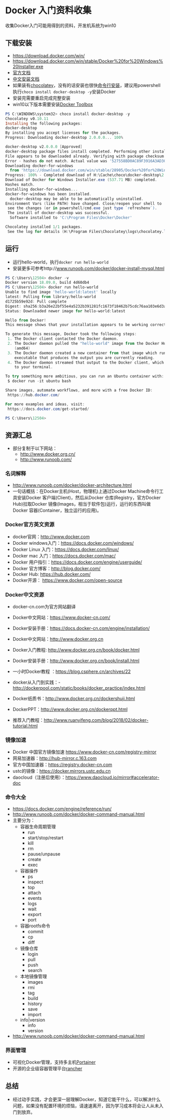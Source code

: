 # Docker 入门资料收集

收集Docker入门可能用得到的资料，开发机系统为win10

## 下载安装

- https://download.docker.com/win/
- https://download.docker.com/win/stable/Docker%20for%20Windows%20Installer.exe
- [官方文档](https://docs.docker.com/docker-for-windows/install/)
- [中文安装文档](https://docs.docker-cn.com/docker-for-windows/install/)
- 如果装有[chocolatey](https://chocolatey.org/)，没有的话安装也很快[命令行安装](https://chocolatey.org/install/)，建议用powershell执行`choco install docker-desktop -y`安装Docker
- 安装完需要重启完成完整安装
- win10以下版本需要安装[Docker Toolbox](https://docs.docker.com/toolbox/overview/)

```powershell
PS C:\WINDOWS\system32> choco install docker-desktop -y
Chocolatey v0.10.11
Installing the following packages:
docker-desktop
By installing you accept licenses for the packages.
Progress: Downloading docker-desktop 2.0.0.0... 100%

docker-desktop v2.0.0.0 [Approved]
docker-desktop package files install completed. Performing other installation steps.
File appears to be downloaded already. Verifying with package checksum to determine if it needs to be redownloaded.
Error - hashes do not match. Actual value was '527558BD0AC89F3916A3AD301AE3C12E97E400F7630261C97427A16A4014B26E'.
Downloading docker-for-windows
  from 'https://download.docker.com/win/stable/28905/Docker%20for%20Windows%20Installer.exe'
Progress: 100% - Completed download of H:\Cache\choco\docker-desktop\2.0.0.0\Docker for Windows Installer.exe (537.71 MB).
Download of Docker for Windows Installer.exe (537.71 MB) completed.
Hashes match.
Installing docker-for-windows...
docker-for-windows has been installed.
  docker-desktop may be able to be automatically uninstalled.
Environment Vars (like PATH) have changed. Close/reopen your shell to
 see the changes (or in powershell/cmd.exe just type `refreshenv`).
 The install of docker-desktop was successful.
  Software installed to 'C:\Program Files\Docker\Docker'

Chocolatey installed 1/1 packages.
 See the log for details (H:\Program Files\Chocolatey\logs\chocolatey.log).
```

## 运行

- 运行hello-world，执行`docker run hello-world`
- 安装更多可参考http://www.runoob.com/docker/docker-install-mysql.html

```powershell
PS C:\Users\12504> docker -v
Docker version 18.09.0, build 4d60db4
PS C:\Users\12504> docker run hello-world
Unable to find image 'hello-world:latest' locally
latest: Pulling from library/hello-world
d1725b59e92d: Pull complete
Digest: sha256:b3a26e22bf55e4a5232b391281fc1673f18462b75cdc76aa103e6d3a2bce5e77
Status: Downloaded newer image for hello-world:latest

Hello from Docker!
This message shows that your installation appears to be working correctly.

To generate this message, Docker took the following steps:
 1. The Docker client contacted the Docker daemon.
 2. The Docker daemon pulled the "hello-world" image from the Docker Hub.
    (amd64)
 3. The Docker daemon created a new container from that image which runs the
    executable that produces the output you are currently reading.
 4. The Docker daemon streamed that output to the Docker client, which sent it
    to your terminal.

To try something more ambitious, you can run an Ubuntu container with:
 $ docker run -it ubuntu bash

Share images, automate workflows, and more with a free Docker ID:
 https://hub.docker.com/

For more examples and ideas, visit:
 https://docs.docker.com/get-started/

PS C:\Users\12504>
```

## 资源汇总

- 部分复制于以下网站：
  - http://www.docker.org.cn/
  - http://www.runoob.com/

### 名词解释

- http://www.runoob.com/docker/docker-architecture.html
- 一句话概括：在Docker主机(Host，物理机)上通过Docker Machine命令行工具安装Docker 客户端(Client)，然后从Docker 仓库(Registry，官方Docker Hub)拉取Docker 镜像(Images，相当于软件包)运行，运行的东西叫做Docker 容器(Container，独立运行的应用)。

### Docker官方英文资源

- docker官网：http://www.docker.com
- Docker windows入门：https://docs.docker.com/windows/
- Docker Linux 入门：https://docs.docker.com/linux/
- Docker mac 入门：https://docs.docker.com/mac/
- Docker 用户指引：https://docs.docker.com/engine/userguide/
- Docker 官方博客：http://blog.docker.com/
- Docker Hub: https://hub.docker.com/
- Docker开源： https://www.docker.com/open-source

### Docker中文资源

- docker-cn.com为官方网站翻译

- Docker中文网站：https://www.docker-cn.com/
- Docker安装手册：https://docs.docker-cn.com/engine/installation/
- Docker中文网站：http://www.docker.org.cn
- Docker入门教程: http://www.docker.org.cn/book/docker.html
- Docker安装手册：http://www.docker.org.cn/book/install.html
- 一小时Docker教程 ：https://blog.csphere.cn/archives/22
- docker从入门到实践：- http://dockerpool.com/static/books/docker_practice/index.html
- Docker纸质书：http://www.docker.org.cn/dockershuji.html
- DockerPPT：http://www.docker.org.cn/dockerppt.html
- 推荐入门教程：http://www.ruanyifeng.com/blog/2018/02/docker-tutorial.html

### 镜像加速

- Docker 中国官方镜像加速 https://www.docker-cn.com/registry-mirror
- 网易加速器：http://hub-mirror.c.163.com
- 官方中国加速器：https://registry.docker-cn.com
- ustc的镜像：https://docker.mirrors.ustc.edu.cn
- daocloud（注册后使用）：https://www.daocloud.io/mirror#accelerator-doc

### 命令大全

- https://docs.docker.com/engine/reference/run/
- http://www.runoob.com/docker/docker-command-manual.html
- 主要分为：
  - 容器生命周期管理
    - run
    - start/stop/restart
    - kill
    - rm
    - pause/unpause
    - create
    - exec
  - 容器操作
    - ps
    - inspect
    - top
    - attach
    - events
    - logs
    - wait
    - export
    - port
  - 容器rootfs命令
    - commit
    - cp
    - diff
  - 镜像仓库
    - login
    - pull
    - push
    - search
  - 本地镜像管理
    - images
    - rmi
    - tag
    - build
    - history
    - save
    - import
  - info|version
    - info
    - version
- http://www.runoob.com/docker/docker-command-manual.html

### 界面管理

- 可视化Docker管理，支持多主机[Portainer](https://www.portainer.io/installation/)
- 开源的企业级容器管理平台[rancher](https://rancher.com/)

## 总结

- 经过动手实践，才会更深一层理解Docker，知道它能干什么，可以解决什么问题，如果没有配置环境的烦恼，请速速离开，因为学习成本将会让人从未入门到放弃。
